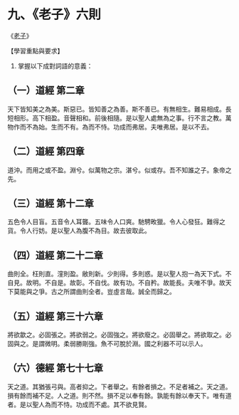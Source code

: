 # 九、《老子》六則

《[老子](https://zh.wikisource.org/wiki/%E8%80%81%E5%AD%90_(%E6%A0%A1%E8%A9%81%E7%89%88))》

【學習重點與要求】

1. 掌握以下成對詞語的意義：



## （一）道經 第二章

天下皆知美之為美。斯惡已。皆知善之為善。斯不善已。有無相生。難易相成。長短相形。高下相盈。音聲相和。前後相隨。是以聖人處無為之事。行不言之教。萬物作而不為始。生而不有。為而不恃。功成而弗居。夫唯弗居。是以不去。







## （二）道經 第四章

道沖。而用之或不盈。淵兮。似萬物之宗。湛兮。似或存。吾不知誰之子。象帝之先。







## （三）道經 第十二章

五色令人目盲。五音令人耳聾。五味令人口爽。馳騁畋獵。令人心發狂。難得之貨。令人行妨。是以聖人為腹不為目。故去彼取此。





## （四）道經 第二十二章

曲則全。枉則直。漥則盈。敝則新。少則得。多則惑。是以聖人抱一為天下式。不自見。故明。不自是。故彰。不自伐。故有功。不自矜。故能長。夫唯不爭。故天下莫能與之爭。古之所謂曲則全者。豈虛言哉。誠全而歸之。



## （五）道經 第三十六章

將欲歙之。必固張之。將欲弱之。必固強之。將欲廢之。必固舉之。將欲取之。必固與之。是謂微明。柔弱勝剛強。魚不可脫於淵。國之利器不可以示人。



## （六）德經 第七十七章

天之道。其猶張弓與。高者抑之。下者舉之。有餘者損之。不足者補之。天之道。損有餘而補不足。人之道。則不然。損不足以奉有餘。孰能有餘以奉天下。唯有道者。是以聖人為而不恃。功成而不處。其不欲見賢。